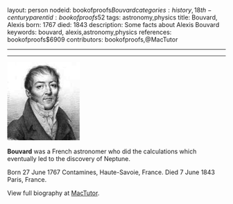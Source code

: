 layout: person
nodeid: bookofproofs$Bouvard
categories: history,18th-century
parentid: bookofproofs$52
tags: astronomy,physics
title: Bouvard, Alexis
born: 1767
died: 1843
description: Some facts about Alexis Bouvard
keywords: bouvard, alexis,astronomy,physics
references: bookofproofs$6909
contributors: bookofproofs,@MacTutor

---


---

![Bouvard.jpg](https://github.com/bookofproofs/bookofproofs.github.io/blob/main/_sources/_assets/images/portraits/Bouvard.jpg?raw=true)

**Bouvard** was a French astronomer who did the calculations which eventually led to the discovery of Neptune.

Born 27 June 1767 Contamines, Haute-Savoie, France. Died 7 June 1843 Paris, France.


View full biography at [MacTutor](https://mathshistory.st-andrews.ac.uk/Biographies/Bouvard/).
